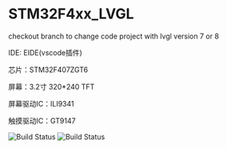 # STM32F4xx_LVGL

checkout branch to change code project with lvgl version 7 or 8

IDE: EIDE(vscode插件)

芯片：STM32F407ZGT6

屏幕：3.2寸 320*240 TFT

屏幕驱动IC：ILI9341

触摸驱动IC：GT9147


![Build Status](https://img-blog.csdnimg.cn/d5d09fc8779e4a15b3322a75f72d7274.jpeg)
![Build Status](https://img-blog.csdnimg.cn/7a3d1428f0e84cc48605a14efedc2e87.jpeg)
